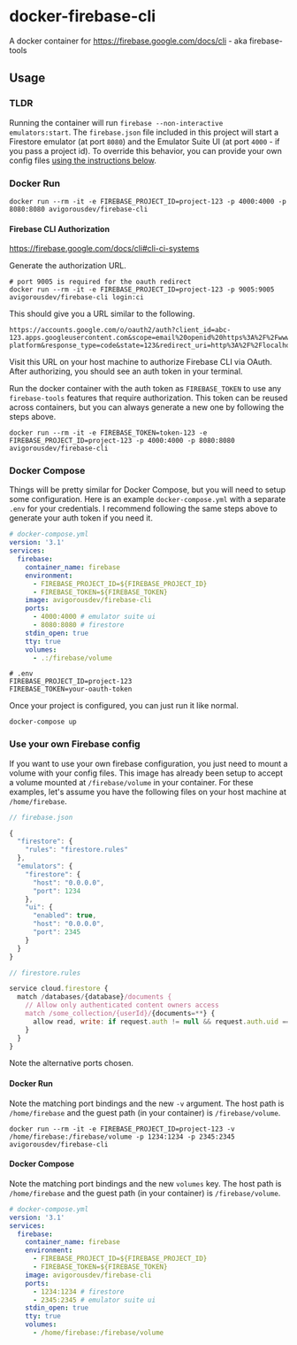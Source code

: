 # docker-firebase-cli

A docker container for https://firebase.google.com/docs/cli - aka firebase-tools

##  Usage

### TLDR

Running the container will run `firebase --non-interactive emulators:start`. The `firebase.json` file included in this project will start a Firestore emulator (at port `8080`) and the Emulator Suite UI (at port `4000` - if you pass a project id). To override this behavior, you can provide your own config files [using the instructions below](#use-your-own-firebase-config).

### Docker Run

```shell
docker run --rm -it -e FIREBASE_PROJECT_ID=project-123 -p 4000:4000 -p 8080:8080 avigorousdev/firebase-cli
```

#### Firebase CLI Authorization

https://firebase.google.com/docs/cli#cli-ci-systems

Generate the authorization URL.

```shell
# port 9005 is required for the oauth redirect
docker run --rm -it -e FIREBASE_PROJECT_ID=project-123 -p 9005:9005 avigorousdev/firebase-cli login:ci
```

This should give you a URL similar to the following.

```
https://accounts.google.com/o/oauth2/auth?client_id=abc-123.apps.googleusercontent.com&scope=email%20openid%20https%3A%2F%2Fwww.googleapis.com%2Fauth%2Fcloudplatformprojects.readonly%20https%3A%2F%2Fwww.googleapis.com%2Fauth%2Ffirebase%20https%3A%2F%2Fwww.googleapis.com%2Fauth%2Fcloud-platform&response_type=code&state=123&redirect_uri=http%3A%2F%2Flocalhost%3A9005
```

Visit this URL on your host machine to authorize Firebase CLI via OAuth. After authorizing, you should see an auth token in your terminal.

Run the docker container with the auth token as `FIREBASE_TOKEN` to use any `firebase-tools` features that require authorization. This token can be reused across containers, but you can always generate a new one by following the steps above.

```shell
docker run --rm -it -e FIREBASE_TOKEN=token-123 -e FIREBASE_PROJECT_ID=project-123 -p 4000:4000 -p 8080:8080 avigorousdev/firebase-cli
```

### Docker Compose

Things will be pretty similar for Docker Compose, but you will need to setup some configuration. Here is an example `docker-compose.yml` with a separate `.env` for your credentials. I recommend following the same steps above to generate your auth token if you need it.

```yaml
# docker-compose.yml
version: '3.1'
services:
  firebase:
    container_name: firebase
    environment:
      - FIREBASE_PROJECT_ID=${FIREBASE_PROJECT_ID}
      - FIREBASE_TOKEN=${FIREBASE_TOKEN}
    image: avigorousdev/firebase-cli
    ports:
      - 4000:4000 # emulator suite ui
      - 8080:8080 # firestore
    stdin_open: true
    tty: true
    volumes:
      - .:/firebase/volume
```

```shell
# .env
FIREBASE_PROJECT_ID=project-123
FIREBASE_TOKEN=your-oauth-token
```

Once your project is configured, you can just run it like normal.

```shell
docker-compose up
```

### Use your own Firebase config

If you want to use your own firebase configuration, you just need to mount a volume with your config files. This image has already been setup to accept a volume mounted at `/firebase/volume` in your container. For these examples, let's assume you have the following files on your host machine at `/home/firebase`.

```js
// firebase.json

{
  "firestore": {
    "rules": "firestore.rules"
  },
  "emulators": {
    "firestore": {
      "host": "0.0.0.0",
      "port": 1234
    },
    "ui": {
      "enabled": true,
      "host": "0.0.0.0",
      "port": 2345
    }
  }
}
```

```js
// firestore.rules

service cloud.firestore {
  match /databases/{database}/documents {
    // Allow only authenticated content owners access
    match /some_collection/{userId}/{documents=**} {
      allow read, write: if request.auth != null && request.auth.uid == userId
    }
  }
}
```

Note the alternative ports chosen.

#### Docker Run

Note the matching port bindings and the new `-v` argument. The host path is `/home/firebase` and the guest path (in your container) is `/firebase/volume`.

```shell
docker run --rm -it -e FIREBASE_PROJECT_ID=project-123 -v /home/firebase:/firebase/volume -p 1234:1234 -p 2345:2345 avigorousdev/firebase-cli
```

#### Docker Compose

Note the matching port bindings and the new `volumes` key. The host path is `/home/firebase` and the guest path (in your container) is `/firebase/volume`.

```yaml
# docker-compose.yml
version: '3.1'
services:
  firebase:
    container_name: firebase
    environment:
      - FIREBASE_PROJECT_ID=${FIREBASE_PROJECT_ID}
      - FIREBASE_TOKEN=${FIREBASE_TOKEN}
    image: avigorousdev/firebase-cli
    ports:
      - 1234:1234 # firestore
      - 2345:2345 # emulator suite ui
    stdin_open: true
    tty: true
    volumes:
      - /home/firebase:/firebase/volume
```
